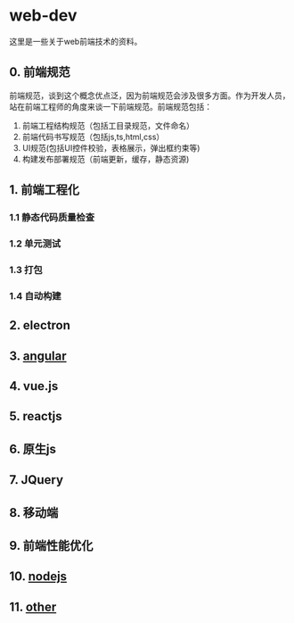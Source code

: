 # web-dev
这里是一些关于web前端技术的资料。

## 0. 前端规范
前端规范，谈到这个概念优点泛，因为前端规范会涉及很多方面。作为开发人员，站在前端工程师的角度来谈一下前端规范。前端规范包括：
1. 前端工程结构规范（包括工目录规范，文件命名）
2. 前端代码书写规范（包括js,ts,html,css）
3. UI规范(包括UI控件校验，表格展示，弹出框约束等)
4. 构建发布部署规范（前端更新，缓存，静态资源)

## 1. 前端工程化

### 1.1 静态代码质量检查

### 1.2 单元测试

### 1.3 打包

### 1.4 自动构建

## 2. electron

## 3. [angular](https://github.com/numsg/web-dev/tree/master/03angular)

## 4. vue.js

## 5. reactjs

## 6. 原生js

## 7. JQuery

## 8. 移动端

## 9. 前端性能优化

## 10. [nodejs](https://github.com/numsg/web-dev/tree/master/10nodejs)

## 11. [other](https://github.com/numsg/web-dev/tree/master/11other)

